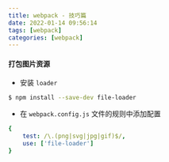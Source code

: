 ```yaml
---
title: webpack - 技巧篇
date: 2022-01-14 09:56:14
tags: [webpack]
categories: [webpack]
---
```

#### 打包图片资源
- 安装 `loader`
```bash
$ npm install --save-dev file-loader
```
- 在 `webpack.config.js` 文件的规则中添加配置
```yaml
{
    test: /\.(png|svg|jpg|gif)$/,
    use: ['file-loader']
}
```